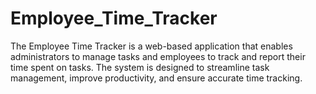 # Employee_Time_Tracker
The Employee Time Tracker is a web-based application that enables administrators to manage tasks and employees to track and report their time spent on tasks. The system is designed to streamline task management, improve productivity, and ensure accurate time tracking.
